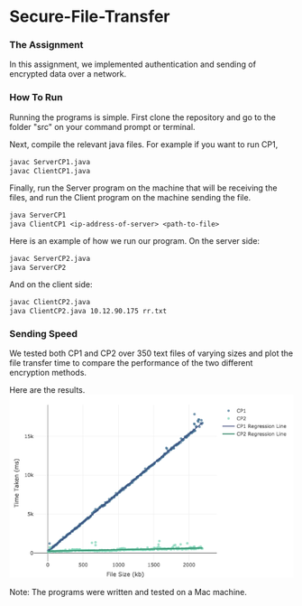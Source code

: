 # Secure-File-Transfer

### The Assignment

In this assignment, we implemented authentication and sending of encrypted data over a network. 

### How To Run

Running the programs is simple. First clone the repository and go to the folder "src" on your command prompt or terminal. 

Next, compile the relevant java files. For example if you want to run CP1,

```
javac ServerCP1.java
javac ClientCP1.java
```

Finally, run the Server program on the machine that will be receiving the files, and run the Client program on the machine sending the file. 

```
java ServerCP1
java ClientCP1 <ip-address-of-server> <path-to-file>
```

Here is an example of how we run our program.
On the server side:
```
javac ServerCP2.java
java ServerCP2
```

And on the client side:
```
javac ClientCP2.java
java ClientCP2.java 10.12.90.175 rr.txt
```

### Sending Speed
We tested both CP1 and CP2 over 350 text files of varying sizes and plot the file transfer time to compare the performance of the two different encryption methods. 

Here are the results.
![alt text][plot]

[plot]: https://github.com/nosyarlin/SecureTransfer/blob/master/plot.png?raw=true

Note: The programs were written and tested on a Mac machine. 